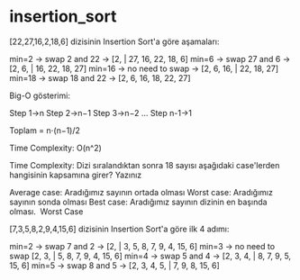 # insertion_sort


[22,27,16,2,18,6] dizisinin Insertion Sort'a göre aşamaları:

min=2 -> swap 2 and 22 -> [2, | 27, 16, 22, 18, 6]
min=6 -> swap 27 and 6 -> [2, 6, | 16, 22, 18, 27]
min=16 -> no need to swap -> [2, 6, 16, | 22, 18, 27]
min=18 -> swap 18 and 22 -> [2, 6, 16, 18, 22, 27]

Big-O gösterimi:

Step 1→n
Step 2→n−1
Step 3→n−2
...
Step n-1→1

Toplam = n⋅(n−1)/2

Time Complexity: O(n^2)

Time Complexity: Dizi sıralandıktan sonra 18 sayısı aşağıdaki case'lerden hangisinin kapsamına girer? Yazınız

Average case: Aradığımız sayının ortada olması
Worst case: Aradığımız sayının sonda olması
Best case: Aradığımız sayının dizinin en başında olması.
​
Worst Case

[7,3,5,8,2,9,4,15,6] dizisinin Insertion Sort'a göre ilk 4 adımı:

min=2 -> swap 7 and 2 -> [2, | 3, 5, 8, 7, 9, 4, 15, 6]
min=3 -> no need to swap [2, 3, | 5, 8, 7, 9, 4, 15, 6]
min=4 -> swap 5 and 4 -> [2, 3, 4, | 8, 7, 9, 5, 15, 6]
min=5 -> swap 8 and 5 -> [2, 3, 4, 5, | 7, 9, 8, 15, 6]


